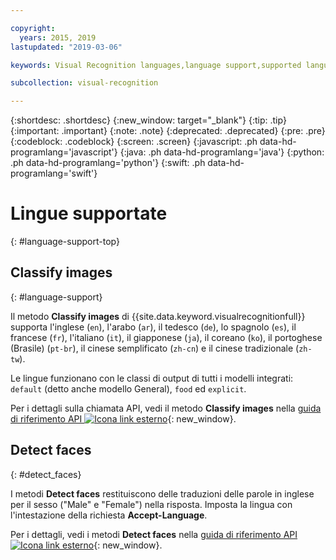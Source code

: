 ```yaml
---

copyright:
  years: 2015, 2019
lastupdated: "2019-03-06"

keywords: Visual Recognition languages,language support,supported languages

subcollection: visual-recognition

---
```


{:shortdesc: .shortdesc}
{:new_window: target="_blank"}
{:tip: .tip}
{:important: .important}
{:note: .note}
{:deprecated: .deprecated}
{:pre: .pre}
{:codeblock: .codeblock}
{:screen: .screen}
{:javascript: .ph data-hd-programlang='javascript'}
{:java: .ph data-hd-programlang='java'}
{:python: .ph data-hd-programlang='python'}
{:swift: .ph data-hd-programlang='swift'}

# Lingue supportate
{: #language-support-top}

## Classify images
{: #language-support}

Il metodo **Classify images** di {{site.data.keyword.visualrecognitionfull}} supporta l'inglese (`en`), l'arabo (`ar`), il tedesco (`de`), lo spagnolo (`es`), il francese (`fr`), l'italiano (`it`), il giapponese (`ja`), il coreano (`ko`), il portoghese (Brasile) (`pt-br`), il cinese semplificato (`zh-cn`) e il cinese tradizionale (`zh-tw`).

Le lingue funzionano con le classi di output di tutti i modelli integrati: `default` (detto anche modello General), `food` ed `explicit`.

Per i dettagli sulla chiamata API, vedi il metodo **Classify images** nella [guida di riferimento API ![Icona link esterno](../../icons/launch-glyph.svg "Icona link esterno")](https://{DomainName}/apidocs/visual-recognition/#classify-images){: new_window}.

## Detect faces
{: #detect_faces}

I metodi **Detect faces** restituiscono delle traduzioni delle parole in inglese per il sesso ("Male" e "Female") nella risposta. Imposta la lingua con l'intestazione della richiesta **Accept-Language**.

Per i dettagli, vedi i metodi **Detect faces** nella [guida di riferimento API ![Icona link esterno](../../icons/launch-glyph.svg "Icona link esterno")](https://{DomainName}/apidocs/visual-recognition/#detect-faces-in-images){: new_window}.
